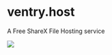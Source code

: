 # ventry.host
A Free ShareX File Hosting service

<img src="https://ventry.host/uploads/ventry-banner.png">
